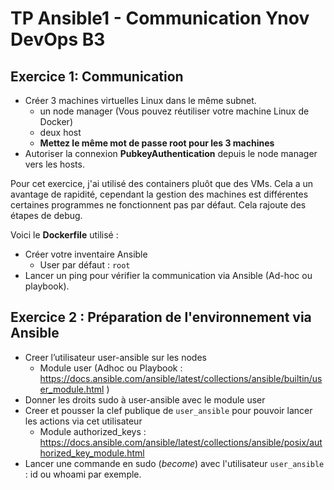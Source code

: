 # TP Ansible1 - Communication Ynov DevOps B3
 
## Exercice 1: Communication

- Créer 3 machines virtuelles Linux dans le même subnet.
  - un node manager (Vous pouvez réutiliser votre machine Linux de Docker)
  - deux host
  - **Mettez le même mot de passe root pour les 3 machines**
- Autoriser la connexion **PubkeyAuthentication** depuis le node manager vers les hosts.


Pour cet exercice, j'ai utilisé des containers pluôt que des VMs.
Cela a un avantage de rapidité, cependant la gestion des machines est différentes certaines programmes ne fonctionnent pas par défaut. Cela rajoute des étapes de debug. 


Voici le **Dockerfile** utilisé : 



- Créer votre inventaire Ansible
  - User par défaut : `root`
- Lancer un ping pour vérifier la communication via Ansible (Ad-hoc ou playbook).

## Exercice 2 : Préparation de l'environnement via Ansible

- Creer l’utilisateur user-ansible sur les nodes
  - Module user (Adhoc ou Playbook : https://docs.ansible.com/ansible/latest/collections/ansible/builtin/user_module.html )
- Donner les droits sudo à user-ansible avec le module user
- Creer et pousser la clef publique de `user_ansible` pour pouvoir lancer les actions via cet utilisateur
  - Module authorized_keys : https://docs.ansible.com/ansible/latest/collections/ansible/posix/authorized_key_module.html
- Lancer une commande en sudo (*become*) avec l'utilisateur `user_ansible` : id ou whoami par exemple. 





